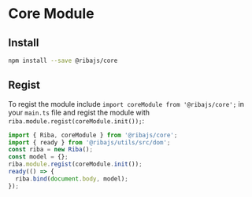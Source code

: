 # Core Module

## Install

```bash
npm install --save @ribajs/core
```

## Regist

To regist the module include `import coreModule from '@ribajs/core';` in your `main.ts` file and regist the module with `riba.module.regist(coreModule.init());`:

```ts
import { Riba, coreModule } from '@ribajs/core';
import { ready } from '@ribajs/utils/src/dom';
const riba = new Riba();
const model = {};
riba.module.regist(coreModule.init());
ready(() => {
  riba.bind(document.body, model);
});
```
